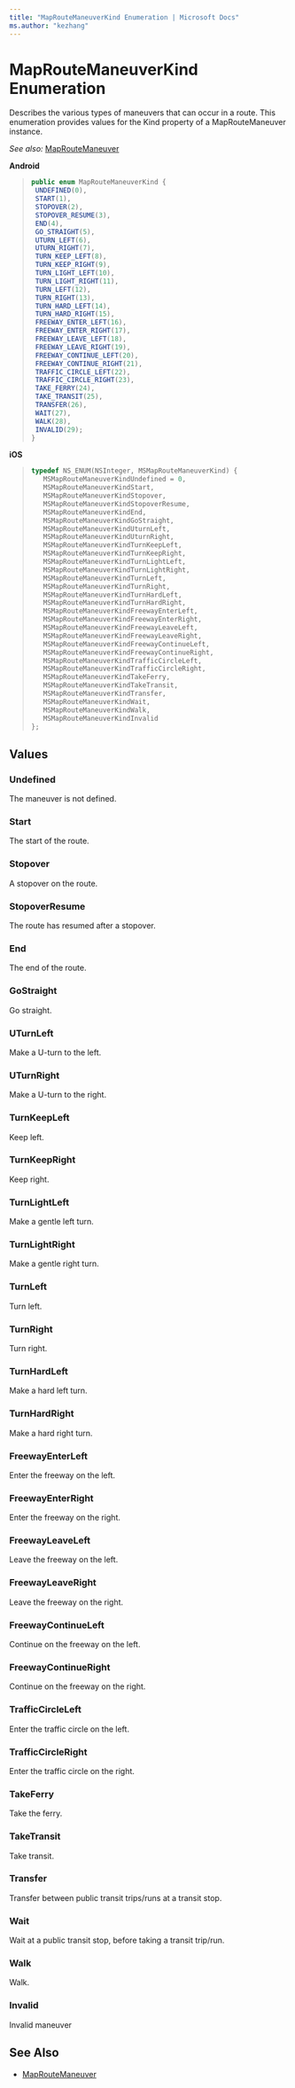 ```yaml
---
title: "MapRouteManeuverKind Enumeration | Microsoft Docs"
ms.author: "kezhang"
---
```


# MapRouteManeuverKind Enumeration

Describes the various types of maneuvers that can occur in a route. This enumeration provides values for the Kind property of a MapRouteManeuver instance.

_See also:_ [MapRouteManeuver](maproutemaneuver-class.md)

**Android**

>```java
>public enum MapRouteManeuverKind {
>  UNDEFINED(0),
>  START(1),
>  STOPOVER(2),
>  STOPOVER_RESUME(3),
>  END(4),
>  GO_STRAIGHT(5),
>  UTURN_LEFT(6),
>  UTURN_RIGHT(7),
>  TURN_KEEP_LEFT(8),
>  TURN_KEEP_RIGHT(9),
>  TURN_LIGHT_LEFT(10),
>  TURN_LIGHT_RIGHT(11),
>  TURN_LEFT(12),
>  TURN_RIGHT(13),
>  TURN_HARD_LEFT(14),
>  TURN_HARD_RIGHT(15),
>  FREEWAY_ENTER_LEFT(16),
>  FREEWAY_ENTER_RIGHT(17),
>  FREEWAY_LEAVE_LEFT(18),
>  FREEWAY_LEAVE_RIGHT(19),
>  FREEWAY_CONTINUE_LEFT(20),
>  FREEWAY_CONTINUE_RIGHT(21),
>  TRAFFIC_CIRCLE_LEFT(22),
>  TRAFFIC_CIRCLE_RIGHT(23),
>  TAKE_FERRY(24),
>  TAKE_TRANSIT(25),
>  TRANSFER(26),
>  WAIT(27),
>  WALK(28),
>  INVALID(29);
>}
>```

**iOS**

>```objectivec
>typedef NS_ENUM(NSInteger, MSMapRouteManeuverKind) {
>    MSMapRouteManeuverKindUndefined = 0,
>    MSMapRouteManeuverKindStart,
>    MSMapRouteManeuverKindStopover,
>    MSMapRouteManeuverKindStopoverResume,
>    MSMapRouteManeuverKindEnd,
>    MSMapRouteManeuverKindGoStraight,
>    MSMapRouteManeuverKindUturnLeft,
>    MSMapRouteManeuverKindUturnRight,
>    MSMapRouteManeuverKindTurnKeepLeft,
>    MSMapRouteManeuverKindTurnKeepRight,
>    MSMapRouteManeuverKindTurnLightLeft,
>    MSMapRouteManeuverKindTurnLightRight,
>    MSMapRouteManeuverKindTurnLeft,
>    MSMapRouteManeuverKindTurnRight,
>    MSMapRouteManeuverKindTurnHardLeft,
>    MSMapRouteManeuverKindTurnHardRight,
>    MSMapRouteManeuverKindFreewayEnterLeft,
>    MSMapRouteManeuverKindFreewayEnterRight,
>    MSMapRouteManeuverKindFreewayLeaveLeft,
>    MSMapRouteManeuverKindFreewayLeaveRight,
>    MSMapRouteManeuverKindFreewayContinueLeft,
>    MSMapRouteManeuverKindFreewayContinueRight,
>    MSMapRouteManeuverKindTrafficCircleLeft,
>    MSMapRouteManeuverKindTrafficCircleRight,
>    MSMapRouteManeuverKindTakeFerry,
>    MSMapRouteManeuverKindTakeTransit,
>    MSMapRouteManeuverKindTransfer,
>    MSMapRouteManeuverKindWait,
>    MSMapRouteManeuverKindWalk,
>    MSMapRouteManeuverKindInvalid
>};
>```

## Values

### Undefined

The maneuver is not defined.

### Start

The start of the route.

### Stopover

A stopover on the route.

### StopoverResume

The route has resumed after a stopover.

### End

The end of the route.

### GoStraight

Go straight.

### UTurnLeft

Make a U-turn to the left.

### UTurnRight

Make a U-turn to the right.

### TurnKeepLeft

Keep left.

### TurnKeepRight

Keep right.

### TurnLightLeft

Make a gentle left turn.

### TurnLightRight

Make a gentle right turn.

### TurnLeft

Turn left.

### TurnRight

Turn right.

### TurnHardLeft

Make a hard left turn.

### TurnHardRight

Make a hard right turn.

### FreewayEnterLeft

Enter the freeway on the left.

### FreewayEnterRight

Enter the freeway on the right.

### FreewayLeaveLeft

Leave the freeway on the left.

### FreewayLeaveRight

Leave the freeway on the right.

### FreewayContinueLeft

Continue on the freeway on the left.

### FreewayContinueRight

Continue on the freeway on the right.

### TrafficCircleLeft

Enter the traffic circle on the left.

### TrafficCircleRight

Enter the traffic circle on the right.

### TakeFerry

Take the ferry.

### TakeTransit

Take transit.

### Transfer

Transfer between public transit trips/runs at a transit stop.

### Wait 

Wait at a public transit stop, before taking a transit trip/run.

### Walk

Walk.

### Invalid

Invalid maneuver

## See Also

* [MapRouteManeuver](maproutemaneuver-class.md)